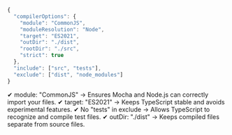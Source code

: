 ```js
{
  "compilerOptions": {
    "module": "CommonJS",
    "moduleResolution": "Node",
    "target": "ES2021",
    "outDir": "./dist",
    "rootDir": "./src",
    "strict": true
  },
  "include": ["src", "tests"],
  "exclude": ["dist", "node_modules"]
}
```

✔ module: "CommonJS" → Ensures Mocha and Node.js can correctly import your files.
✔ target: "ES2021" → Keeps TypeScript stable and avoids experimental features.
✔ No "tests" in exclude → Allows TypeScript to recognize and compile test files.
✔ outDir: "./dist" → Keeps compiled files separate from source files.
